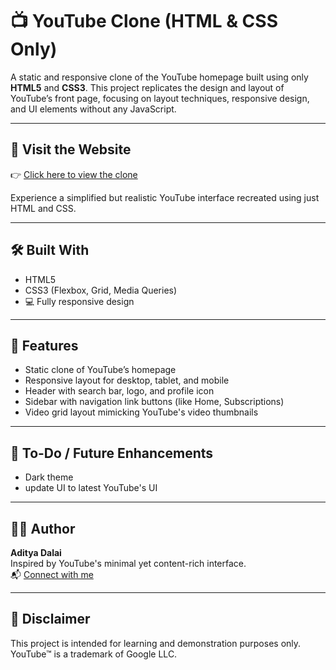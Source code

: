 # 📺 YouTube Clone (HTML & CSS Only)

A static and responsive clone of the YouTube homepage built using only **HTML5** and **CSS3**. This project replicates the design and layout of YouTube’s front page, focusing on layout techniques, responsive design, and UI elements without any JavaScript.

---

## 🔗 Visit the Website

👉 [Click here to view the clone](https://aditya-dalai.github.io/YouTube-clone/)

Experience a simplified but realistic YouTube interface recreated using just HTML and CSS.

---

## 🛠️ Built With

- HTML5  
- CSS3 (Flexbox, Grid, Media Queries)
- 💻 Fully responsive design

---

## 🧠 Features

- Static clone of YouTube’s homepage
- Responsive layout for desktop, tablet, and mobile
- Header with search bar, logo, and profile icon
- Sidebar with navigation link buttons (like Home, Subscriptions)
- Video grid layout mimicking YouTube's video thumbnails

---

## 🚧 To-Do / Future Enhancements

- Dark theme
- update UI to latest YouTube's UI

---

## 👨‍💻 Author

**Aditya Dalai**  
Inspired by YouTube's minimal yet content-rich interface.  
📬 [Connect with me](https://www.linkedin.com/in/adityadalai/)

---

## 📜 Disclaimer

This project is intended for learning and demonstration purposes only. YouTube™ is a trademark of Google LLC.
